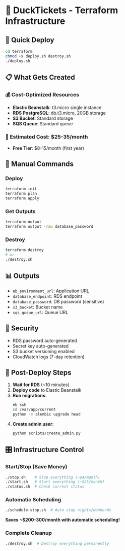 # 🦆 DuckTickets - Terraform Infrastructure

## 🚀 Quick Deploy

```bash
cd terraform
chmod +x deploy.sh destroy.sh
./deploy.sh
```

## 📋 What Gets Created

### 💰 Cost-Optimized Resources
- **Elastic Beanstalk**: t3.micro single instance
- **RDS PostgreSQL**: db.t3.micro, 20GB storage
- **S3 Bucket**: Standard storage
- **SQS Queue**: Standard queue

### 💸 Estimated Cost: $25-35/month
- **Free Tier**: $8-15/month (first year)

## 🔧 Manual Commands

### Deploy
```bash
terraform init
terraform plan
terraform apply
```

### Get Outputs
```bash
terraform output
terraform output -raw database_password
```

### Destroy
```bash
terraform destroy
# or
./destroy.sh
```

## 📊 Outputs

- `eb_environment_url`: Application URL
- `database_endpoint`: RDS endpoint
- `database_password`: DB password (sensitive)
- `s3_bucket`: Bucket name
- `sqs_queue_url`: Queue URL

## 🔐 Security

- RDS password auto-generated
- Secret key auto-generated
- S3 bucket versioning enabled
- CloudWatch logs (7-day retention)

## 📝 Post-Deploy Steps

1. **Wait for RDS** (~10 minutes)
2. **Deploy code** to Elastic Beanstalk
3. **Run migrations**:
   ```bash
   eb ssh
   cd /var/app/current
   python -m alembic upgrade head
   ```
4. **Create admin user**:
   ```bash
   python scripts/create_admin.py
   ```

## 🎛️ Infrastructure Control

### Start/Stop (Save Money)
```bash
./stop.sh    # Stop everything (~$4/month)
./start.sh   # Start everything (~$25/month)
./status.sh  # Check current status
```

### Automatic Scheduling
```bash
./schedule-stop.sh  # Auto stop nights/weekends
```
**Saves ~$200-300/month with automatic scheduling!**

### Complete Cleanup
```bash
./destroy.sh  # Destroy everything permanently
```